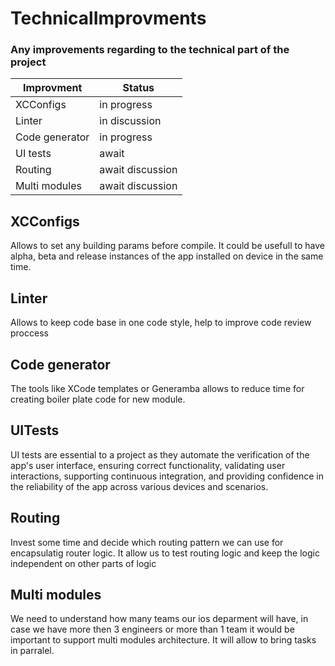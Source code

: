 # TechnicalImprovments
### Any improvements regarding to the technical part of the project

| Improvment     | Status           |
| -------------- | ---------------- |
| XCConfigs      | in progress      |
| Linter         | in discussion    |
| Code generator | in progress      |
| UI tests       | await            |
| Routing        | await discussion |
| Multi modules  | await discussion |

## XCConfigs
Allows to set any building params before compile. It could be usefull to have alpha, beta and release instances of the app installed on device in the same time.

## Linter
Allows to keep code base in one code style, help to improve code review proccess

## Code  generator
The tools like XCode templates or Generamba allows to reduce time for creating boiler plate code for new module. 

## UITests
UI tests are essential to a project as they automate the verification of the app's user interface, ensuring correct functionality, validating user interactions, supporting continuous integration, and providing confidence in the reliability of the app across various devices and scenarios.

## Routing 
Invest some time and decide which routing pattern we can use for encapsulatig router logic. It allow us to test routing logic and keep the logic independent on other parts of logic

## Multi modules
We need to understand how many teams our ios deparment will have, in case we have more then 3 engineers or more than 1 team it would be important to support multi modules architecture. It will allow to bring tasks in parralel.
